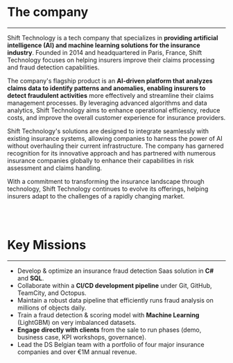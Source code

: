 # The company
---

Shift Technology is a tech company that specializes in **providing artificial intelligence (AI) and machine learning solutions for the insurance industry**. Founded in 2014 and headquartered in Paris, France, Shift Technology focuses on helping insurers improve their claims processing and fraud detection capabilities.

The company's flagship product is an **AI-driven platform that analyzes claims data to identify patterns and anomalies, enabling insurers to detect fraudulent activities** more effectively and streamline their claims management processes. By leveraging advanced algorithms and data analytics, Shift Technology aims to enhance operational efficiency, reduce costs, and improve the overall customer experience for insurance providers.

Shift Technology's solutions are designed to integrate seamlessly with existing insurance systems, allowing companies to harness the power of AI without overhauling their current infrastructure. The company has garnered recognition for its innovative approach and has partnered with numerous insurance companies globally to enhance their capabilities in risk assessment and claims handling.

With a commitment to transforming the insurance landscape through technology, Shift Technology continues to evolve its offerings, helping insurers adapt to the challenges of a rapidly changing market.

<br><br>

# Key Missions
---

- Develop & optimize an insurance fraud detection Saas solution in **C#** and **SQL**.
- Collaborate within a **CI/CD development pipeline** under Git, GitHub, TeamCity, and Octopus.
- Maintain a robust data pipeline that efficiently runs fraud analysis on millions of objects daily.
- Train a fraud detection & scoring model with **Machine Learning** (LightGBM) on very imbalanced datasets.
- **Engage directly with clients** from the sale to run phases (demo, business case, KPI workshops, governance).
- Lead the DS Belgian team with a portfolio of four major insurance companies and over €1M annual revenue.